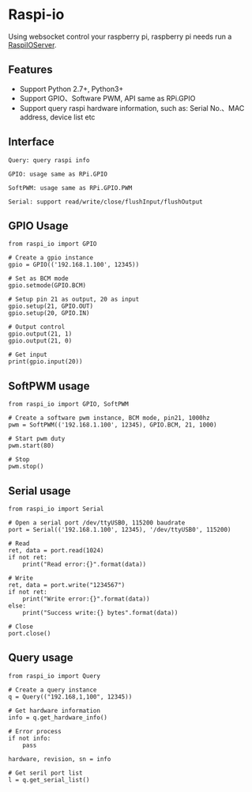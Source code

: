 Raspi-io
========
Using websocket control your raspberry pi, raspberry pi needs run a [RaspiIOServer](https://github.com/amaork/raspi-ios "RaspiIOServer").

## Features

- Support Python 2.7+, Python3+
- Support GPIO、Software PWM, API same as RPi.GPIO
- Support query raspi hardware information, such as: Serial No.、MAC address, device list etc

## Interface

    Query: query raspi info

    GPIO: usage same as RPi.GPIO
    
    SoftPWM: usage same as RPi.GPIO.PWM
    
    Serial: support read/write/close/flushInput/flushOutput
    
## GPIO Usage

    from raspi_io import GPIO
    
    # Create a gpio instance
    gpio = GPIO(('192.168.1.100', 12345))
    
    # Set as BCM mode
    gpio.setmode(GPIO.BCM)
    
    # Setup pin 21 as output, 20 as input
    gpio.setup(21, GPIO.OUT)
    gpio.setup(20, GPIO.IN)
    
    # Output control
    gpio.output(21, 1)
    gpio.output(21, 0)
    
    # Get input
    print(gpio.input(20))
    
## SoftPWM usage

    from raspi_io import GPIO, SoftPWM
    
    # Create a software pwm instance, BCM mode, pin21, 1000hz
    pwm = SoftPWM(('192.168.1.100', 12345), GPIO.BCM, 21, 1000)
    
    # Start pwm duty
    pwm.start(80)
    
    # Stop
    pwm.stop()
    
## Serial usage

    from raspi_io import Serial
    
    # Open a serial port /dev/ttyUSB0, 115200 baudrate
    port = Serial(('192.168.1.100', 12345), '/dev/ttyUSB0', 115200)
    
    # Read
    ret, data = port.read(1024)
    if not ret:
        print("Read error:{}".format(data))
        
    # Write
    ret, data = port.write("1234567")
    if not ret:
        print("Write error:{}".format(data))
    else:
        print("Success write:{} bytes".format(data))
        
    # Close
    port.close()
    
## Query usage

    from raspi_io import Query
    
    # Create a query instance
    q = Query(("192.168,1,100", 12345))
    
    # Get hardware information
    info = q.get_hardware_info()
    
    # Error process
    if not info:
        pass
        
    hardware, revision, sn = info
    
    # Get seril port list
    l = q.get_serial_list()
  